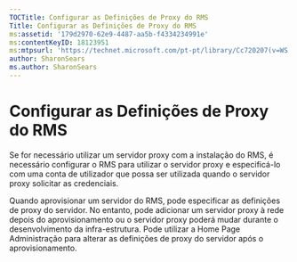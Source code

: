 ```yaml
---
TOCTitle: Configurar as Definições de Proxy do RMS
Title: Configurar as Definições de Proxy do RMS
ms:assetid: '179d2970-62e9-4487-aa5b-f4334234991e'
ms:contentKeyID: 18123951
ms:mtpsurl: 'https://technet.microsoft.com/pt-pt/library/Cc720207(v=WS.10)'
author: SharonSears
ms.author: SharonSears
---
```


Configurar as Definições de Proxy do RMS
========================================

Se for necessário utilizar um servidor proxy com a instalação do RMS, é necessário configurar o RMS para utilizar o servidor proxy e especificá-lo com uma conta de utilizador que possa ser utilizada quando o servidor proxy solicitar as credenciais.

Quando aprovisionar um servidor do RMS, pode especificar as definições de proxy do servidor. No entanto, pode adicionar um servidor proxy à rede depois do aprovisionamento ou o servidor proxy poderá mudar durante o desenvolvimento da infra-estrutura. Pode utilizar a Home Page Administração para alterar as definições de proxy do servidor após o aprovisionamento.
